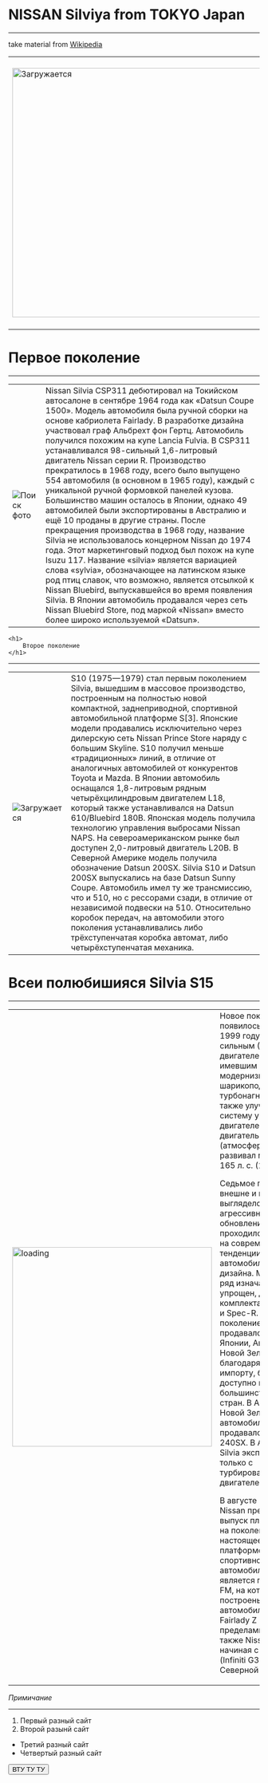 <!DOCTYPE html>
<html lang="en">
<head>
    <meta charset="UTF-8">
    <meta http-equiv="X-UA-Compatible" content="IE=edge">
    <meta name="viewport" content="width=device-width, initial-scale=1.0">
    <title>Silvia</title>
</head>
<body>
    <h1>
        NISSAN Silviya from TOKYO Japan
    </h1>
<hr>
    <p>
        take material from <a href="https://ru.wikipedia.org/wiki/Nissan_Silvia" target="_blank">Wikipedia</a>
    </p>
    <table>
        <tr>
                 <td>
                    <img src="images/silviya.jpg" alt="Загружается" width="500">
                </td>
            <td>Nissan Silvia — спортивное купе, выпускавшееся японским автопроизводителем Nissan с 1965 по 2002 годы. Купе строилось на платформе Nissan S.
         Хотя и последние модели разделяли это шасси с другими автомобилями Nissan (в первую очередь европейская 200SX и североамериканская 240SX в поколениях S13 и S14,
          и модель 180SX на японском рынке)
         название Silvia на эти автомобили совместно с кодами шасси не переходило.
            </td>
        </tr>
    </table>
             <h1>
        Первое поколение
             </h1>
    <hr>
    <table>
        <tr>
            <td>
                <img src="images/1.jpg" alt="Поиск фото">
            </td>
            <td>
Nissan Silvia CSP311 дебютировал на Токийском автосалоне в сентябре 1964 года как «Datsun Coupe 1500». Модель автомобиля была ручной сборки на основе кабриолета Fairlady. В разработке дизайна участвовал граф Альбрехт фон Гертц. Автомобиль получился похожим на купе Lancia Fulvia. В CSP311 устанавливался 98-сильный 1,6-литровый двигатель Nissan серии R. Производство прекратилось в 1968 году, всего было выпущено 554 автомобиля (в основном в 1965 году), каждый с уникальной ручной формовкой панелей кузова. Большинство машин осталось в Японии, однако 49 автомобилей были экспортированы в Австралию и ещё 10 проданы в другие страны.
После прекращения производства в 1968 году, название Silvia не использовалось концерном Nissan до 1974 года. Этот маркетинговый подход был похож на купе Isuzu 117. Название «silvia» является вариацией слова «sylvia», обозначающее на латинском языке род птиц славок, что возможно, является отсылкой к Nissan Bluebird, выпускавшейся во время появления Silvia. В Японии автомобиль продавался через сеть Nissan Bluebird Store, под маркой «Nissan» вместо более широко используемой «Datsun».
            </td>
        </tr>
    </table>

    <h1>
        Второе поколение
    </h1>
<hr>
            <table>
            <tr>
                <td>
                 <img src="images/2.jpg" alt=Загружается>       
                </td>
                <td>
S10 (1975—1979) стал первым поколением Silvia, вышедшим в массовое производство, построенным на полностью новой компактной, заднеприводной, спортивной автомобильной платформе S[3].
Японские модели продавались исключительно через дилерскую сеть Nissan Prince Store наряду с большим Skyline.
S10 получил меньше «традиционных» линий, в отличие от аналогичных автомобилей от конкурентов Toyota и Mazda.
В Японии автомобиль оснащался 1,8-литровым рядным четырёхцилиндровым двигателем L18, который также устанавливался на Datsun 610/Bluebird 180B. Японская модель получила технологию управления выбросами Nissan NAPS. На североамериканском рынке был доступен 2,0-литровый двигатель L20B. В Северной Америке модель получила обозначение Datsun 200SX.
Silvia S10 и Datsun 200SX выпускались на базе Datsun Sunny Coupe. Автомобиль имел ту же трансмиссию, что и 510, но с рессорами сзади, в отличие от независимой подвески на 510. Относительно коробок передач, на автомобили этого поколения устанавливались либо трёхступенчатая коробка автомат, либо четырёхступенчатая механика.
            </td>
        </tr>
            </table>
</pre>
<h1>Всеи полюбишияся Silvia S15</h1>
<hr>
<table>
<tr>
    <td>
        <img src="https://www.allcarz.ru/wp-content/uploads/2013/04/foto-nissan-silvia_01.jpg" width="400" alt="loading">
        </td>
        <td>
Новое поколение (S15) появилось в Японии в 1999 году, с 250-сильным (184 кВт) двигателем SR20DET, имевшим модернизированный шарикоподшипниковый турбонагнетатель, а также улучшенную систему управления двигателем. Второй двигатель, SR20DE (атмосферный) развивал мощность 165 л. с. (121 кВт).

Седьмое поколение внешне и внутри выглядело довольно агрессивно, обновление кузова проходило с оглядкой на современные тенденции автомобильного дизайна. Модельный ряд изначально был упрощен, доступны две комплектации, Spec-S и Spec-R. Это поколение продавалось только в Японии, Австралии и Новой Зеландии, но, благодаря «серому» импорту, было также доступно в большинстве других стран. В Австралии и Новой Зеландии автомобиль продавался как Nissan 240SX. В Австралию Silvia экспортировали только с турбированным двигателем SR20DET.

В августе 2002 года Nissan прекратил выпуск платформы S на поколении S15. В настоящее время платформой спортивного автомобиля Nissan является платформа FM, на которой построены такие автомобили, как Fairlady Z (350/370Z за пределами Японии), а также Nissan Skyline, начиная с 2001 года (Infiniti G35/37 в Северной Америке).
        </td>
    </tr>
</table>
<aside>
        <em>
            Примичание
        </em>
<hr>
<ol>
    <li>Первый разный сайт</li>
    <li>Второй разынй сайт</li>
</ol>
<ul>
    <li>Третий разный сайт</li>
    <li>Четвертый разный сайт</li>
</ul>
<input type="submit" value="ВТУ ТУ ТУ">
</aside>
</body>
</html>
